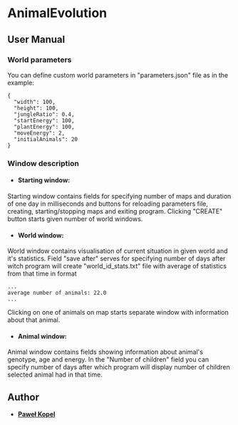 # AnimalEvolution



## User Manual

### World parameters
You can define custom world parameters in "parameters.json" file as in the example:

```
{
  "width": 100,
  "height": 100,
  "jungleRatio": 0.4,
  "startEnergy": 100,
  "plantEnergy": 100,
  "moveEnergy": 2,
  "initialAnimals": 20
}
```

### Window description

* #### Starting window:
Starting window contains fields for specifying number of maps and duration of one day in milliseconds and
 buttons for reloading parameters file, creating, starting/stopping maps and exiting program. Clicking "CREATE" button
  starts given number of world windows. 
  
  * #### World window:
 World window contains visualisation of current situation in given world and it's statistics. Field "save after" serves for 
specifying number of days after witch program will create "world_id_stats.txt" file with average of statistics from that time in format
 ```
...
average number of animals: 22.0
...
```
  Clicking on one of animals on map starts separate window with information about that animal. 
  
 * #### Animal window:
 Animal window contains fields showing information about animal's genotype, age and energy. In the "Number of children" field you can specify number of days after which program will display number of children selected animal had in that time.

## Author

* **[Paweł Kopel](https://github.com/PKopel)**
